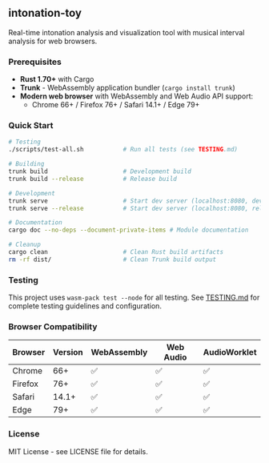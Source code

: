 ## intonation-toy

Real-time intonation analysis and visualization tool with musical interval analysis for web browsers.

### Prerequisites

- **Rust 1.70+** with Cargo
- **Trunk** - WebAssembly application bundler (`cargo install trunk`)
- **Modern web browser** with WebAssembly and Web Audio API support:
  - Chrome 66+ / Firefox 76+ / Safari 14.1+ / Edge 79+

### Quick Start

```bash
# Testing
./scripts/test-all.sh           # Run all tests (see TESTING.md)

# Building
trunk build                     # Development build
trunk build --release           # Release build

# Development
trunk serve                     # Start dev server (localhost:8080, development build)
trunk serve --release           # Start dev server (localhost:8080, release build)

# Documentation
cargo doc --no-deps --document-private-items # Module documentation

# Cleanup  
cargo clean                     # Clean Rust build artifacts
rm -rf dist/                    # Clean Trunk build output
```

### Testing

This project uses `wasm-pack test --node` for all testing. See [TESTING.md](TESTING.md) for complete testing guidelines and configuration.

### Browser Compatibility

| Browser | Version | WebAssembly | Web Audio | AudioWorklet |
|---------|---------|-------------|-----------|--------------|
| Chrome  | 66+     | ✅          | ✅        | ✅           |
| Firefox | 76+     | ✅          | ✅        | ✅           |
| Safari  | 14.1+   | ✅          | ✅        | ✅           |
| Edge    | 79+     | ✅          | ✅        | ✅           |

### License

MIT License - see LICENSE file for details. 
